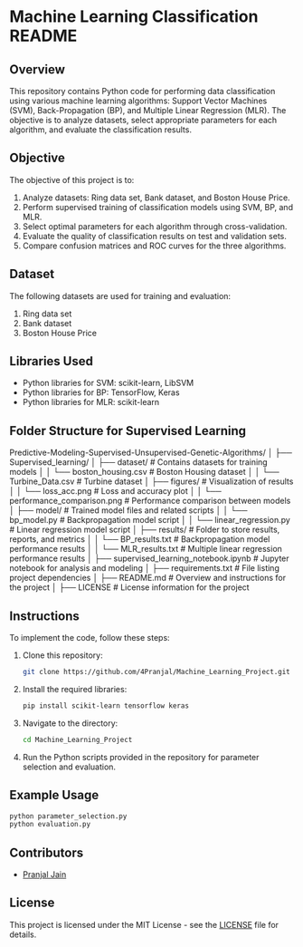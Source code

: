 # Machine Learning Classification README

## Overview

This repository contains Python code for performing data classification using various machine learning algorithms: Support Vector Machines (SVM), Back-Propagation (BP), and Multiple Linear Regression (MLR). The objective is to analyze datasets, select appropriate parameters for each algorithm, and evaluate the classification results.

## Objective

The objective of this project is to:

1. Analyze datasets: Ring data set, Bank dataset, and Boston House Price.
2. Perform supervised training of classification models using SVM, BP, and MLR.
3. Select optimal parameters for each algorithm through cross-validation.
4. Evaluate the quality of classification results on test and validation sets.
5. Compare confusion matrices and ROC curves for the three algorithms.

## Dataset

The following datasets are used for training and evaluation:

1. Ring data set
2. Bank dataset
3. Boston House Price

## Libraries Used

- Python libraries for SVM: scikit-learn, LibSVM
- Python libraries for BP: TensorFlow, Keras
- Python libraries for MLR: scikit-learn

## Folder Structure for Supervised Learning

Predictive-Modeling-Supervised-Unsupervised-Genetic-Algorithms/
│
├── Supervised_learning/
│   ├── dataset/                             # Contains datasets for training models
│   │   └── boston_housing.csv               # Boston Housing dataset
│   │   └── Turbine_Data.csv                 # Turbine dataset
│   ├── figures/                             # Visualization of results
│   │   └── loss_acc.png                     # Loss and accuracy plot
│   │   └── performance_comparison.png       # Performance comparison between models
│   ├── model/                               # Trained model files and related scripts
│   │   └── bp_model.py                      # Backpropagation model script
│   │   └── linear_regression.py             # Linear regression model script
│   ├── results/                             # Folder to store results, reports, and metrics
│   │   └── BP_results.txt                   # Backpropagation model performance results
│   │   └── MLR_results.txt                  # Multiple linear regression performance results
│   ├── supervised_learning_notebook.ipynb   # Jupyter notebook for analysis and modeling
│   ├── requirements.txt                     # File listing project dependencies
│   ├── README.md                            # Overview and instructions for the project
│   ├── LICENSE                              # License information for the project


## Instructions

To implement the code, follow these steps:

1. Clone this repository:

   ```bash
   git clone https://github.com/4Pranjal/Machine_Learning_Project.git
   ```

2. Install the required libraries:

   ```bash
   pip install scikit-learn tensorflow keras
   ```

3. Navigate to the directory:

   ```bash
   cd Machine_Learning_Project
   ```

4. Run the Python scripts provided in the repository for parameter selection and evaluation.

 
## Example Usage

```bash
python parameter_selection.py
python evaluation.py
```

## Contributors

- [Pranjal Jain](https://github.com/4Pranjal)

## License

This project is licensed under the MIT License - see the [LICENSE](LICENSE) file for details.
